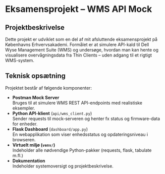 # Eksamensprojekt – WMS API Mock

##  Projektbeskrivelse

Dette projekt er udviklet som en del af mit afsluttende eksamensprojekt på Københavns Erhvervsakademi. Formålet er at simulere API-kald til Dell Wyse Management Suite (WMS) og undersøge, hvordan man kan hente og visualisere overvågningsdata fra Thin Clients – uden adgang til et rigtigt WMS-system.

## Teknisk opsætning

Projektet består af følgende komponenter:

- **Postman Mock Server**  
  Bruges til at simulere WMS REST API-endpoints med realistiske eksempler.
- **Python API-klient** (`api/wms_client.py`)  
  Sender requests til mock-serveren og henter fx status og firmware-data for enheder.
- **Flask Dashboard** (`dashboard/app.py`)  
  En webapplikation som viser enhedsstatus og opdateringsniveau i browseren.
- **Virtuelt miljø (`venv/`)**  
  Indeholder alle nødvendige Python-pakker (requests, flask, tabulate m.fl.)
- **Dokumentation**  
  Indeholder systemoversigt og projektbeskrivelse.


